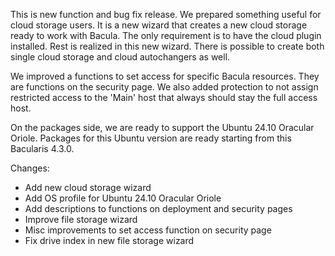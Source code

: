 
This is new function and bug fix release. We prepared something useful for
cloud storage users. It is a new wizard that creates a new cloud storage ready
to work with Bacula. The only requirement is to have the cloud plugin installed.
Rest is realized in this new wizard. There is possible to create both single
cloud storage and cloud autochangers as well.

We improved a functions to set access for specific Bacula resources. They are
functions on the security page. We also added protection to not assign restricted
access to the 'Main' host that always should stay the full access host.

On the packages side, we are ready to support the Ubuntu 24.10 Oracular Oriole.
Packages for this Ubuntu version are ready starting from this Bacularis 4.3.0.

Changes:
 - Add new cloud storage wizard
 - Add OS profile for Ubuntu 24.10 Oracular Oriole
 - Add descriptions to functions on deployment and security pages
 - Improve file storage wizard
 - Misc improvements to set access function on security page
 - Fix drive index in new file storage wizard

